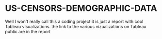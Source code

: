 # US-CENSORS-DEMOGRAPHIC-DATA
Well I won't really call this a coding project it is just a report with cool Tableau visualizations.
the link to the various vizualizations on Tableau public are in the report
